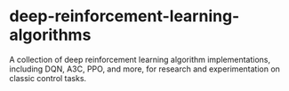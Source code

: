 # deep-reinforcement-learning-algorithms
A collection of deep reinforcement learning algorithm implementations, including DQN, A3C, PPO, and more, for research and experimentation on classic control tasks.
